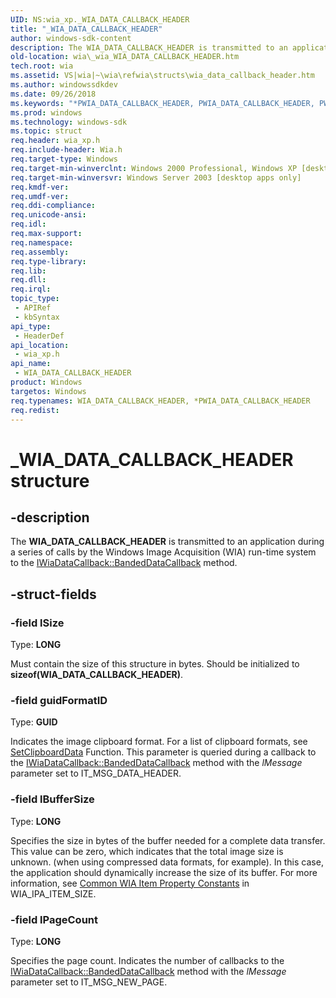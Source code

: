 ```yaml
---
UID: NS:wia_xp._WIA_DATA_CALLBACK_HEADER
title: "_WIA_DATA_CALLBACK_HEADER"
author: windows-sdk-content
description: The WIA_DATA_CALLBACK_HEADER is transmitted to an application during a series of calls by the Windows Image Acquisition (WIA) run-time system to the IWiaDataCallback::BandedDataCallback method.
old-location: wia\_wia_WIA_DATA_CALLBACK_HEADER.htm
tech.root: wia
ms.assetid: VS|wia|~\wia\refwia\structs\wia_data_callback_header.htm
ms.author: windowssdkdev
ms.date: 09/26/2018
ms.keywords: "*PWIA_DATA_CALLBACK_HEADER, PWIA_DATA_CALLBACK_HEADER, PWIA_DATA_CALLBACK_HEADER structure pointer [WIA], WIA_DATA_CALLBACK_HEADER, WIA_DATA_CALLBACK_HEADER structure [WIA], _WIA_DATA_CALLBACK_HEADER, _wia_WIA_DATA_CALLBACK_HEADER, wia._wia_WIA_DATA_CALLBACK_HEADER, wia_xp/PWIA_DATA_CALLBACK_HEADER, wia_xp/WIA_DATA_CALLBACK_HEADER"
ms.prod: windows
ms.technology: windows-sdk
ms.topic: struct
req.header: wia_xp.h
req.include-header: Wia.h
req.target-type: Windows
req.target-min-winverclnt: Windows 2000 Professional, Windows XP [desktop apps only]
req.target-min-winversvr: Windows Server 2003 [desktop apps only]
req.kmdf-ver: 
req.umdf-ver: 
req.ddi-compliance: 
req.unicode-ansi: 
req.idl: 
req.max-support: 
req.namespace: 
req.assembly: 
req.type-library: 
req.lib: 
req.dll: 
req.irql: 
topic_type:
 - APIRef
 - kbSyntax
api_type:
 - HeaderDef
api_location:
 - wia_xp.h
api_name:
 - WIA_DATA_CALLBACK_HEADER
product: Windows
targetos: Windows
req.typenames: WIA_DATA_CALLBACK_HEADER, *PWIA_DATA_CALLBACK_HEADER
req.redist: 
---
```


# _WIA_DATA_CALLBACK_HEADER structure


## -description


The <b>WIA_DATA_CALLBACK_HEADER</b> is transmitted to an application during a series of calls by the Windows Image Acquisition (WIA) run-time system to the <a href="https://msdn.microsoft.com/3f7fc88e-187e-41b1-a958-1f06ed81cb8f">IWiaDataCallback::BandedDataCallback</a> method.


## -struct-fields




### -field lSize

Type: <b>LONG</b>

Must contain the size of this structure in bytes. Should be initialized to <b>sizeof(WIA_DATA_CALLBACK_HEADER)</b>.


### -field guidFormatID

Type: <b>GUID</b>

Indicates the image clipboard format. For a list of clipboard formats, see <a href="winui._win32_SetClipboardData">SetClipboardData</a> Function. This parameter is queried during a callback to the <a href="https://msdn.microsoft.com/3f7fc88e-187e-41b1-a958-1f06ed81cb8f">IWiaDataCallback::BandedDataCallback</a> method with the <i>lMessage</i> parameter set to IT_MSG_DATA_HEADER.


### -field lBufferSize

Type: <b>LONG</b>

Specifies the size in bytes of the buffer needed for a complete data transfer. This value can be zero, which indicates that the total image size is unknown. (when using compressed data formats, for example). In this case, the application should dynamically increase the size of its buffer. For more information, see <a href="https://msdn.microsoft.com/ef48313e-4df4-4ccd-a085-f714100885a7">Common WIA Item Property Constants</a> in WIA_IPA_ITEM_SIZE.


### -field lPageCount

Type: <b>LONG</b>

Specifies the page count. Indicates the number of callbacks to the <a href="https://msdn.microsoft.com/3f7fc88e-187e-41b1-a958-1f06ed81cb8f">IWiaDataCallback::BandedDataCallback</a> method with the <i>lMessage</i>  parameter set to IT_MSG_NEW_PAGE.

